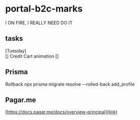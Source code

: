 # portal-b2c-marks
  I ON FIRE, I REALLY NEED DO IT

## tasks
  [Tuesday] <br />
  [] Credit Cart animation
  []

## Prisma
  Rollback
  npx prisma migrate resolve --rolled-back add_profile

## Pagar.me
  [https://docs.pagar.me/docs/overview-principal](link)